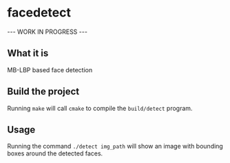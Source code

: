 # facedetect

--- WORK IN PROGRESS ---

## What it is

MB-LBP based face detection

## Build the project

Running `make` will call `cmake` to compile the `build/detect` program.

## Usage

Running the command `./detect img_path` will show an image with bounding boxes
around the detected faces.
